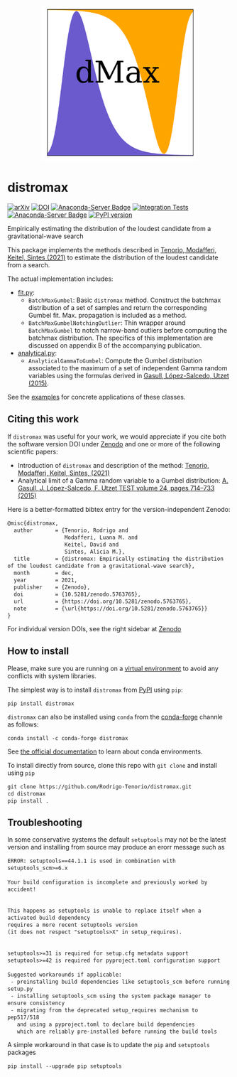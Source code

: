 <p align="center">
<img width = 350 src = ./logo/distromax_logo.png />
</p>

# distromax

[![arXiv](https://img.shields.io/badge/arXiv-2111.12032-b31b1b.svg)](https://arxiv.org/abs/2111.12032)
[![DOI](https://zenodo.org/badge/DOI/10.5281/zenodo.5763765.svg)](https://doi.org/10.5281/zenodo.5763765)
[![Anaconda-Server Badge](https://anaconda.org/conda-forge/distromax/badges/license.svg)](https://anaconda.org/conda-forge/distromax)
[![Integration Tests](https://github.com/Rodrigo-Tenorio/distromax/actions/workflows/tests.yml/badge.svg)](https://github.com/Rodrigo-Tenorio/distromax/actions/workflows/tests.yml)
[![Anaconda-Server Badge](https://anaconda.org/conda-forge/distromax/badges/version.svg)](https://anaconda.org/conda-forge/distromax)
[![PyPI version](https://badge.fury.io/py/distromax.svg)](https://badge.fury.io/py/distromax)

Empirically estimating the distribution of the loudest candidate from a gravitational-wave search

This package implements the methods described in [Tenorio, Modafferi, Keitel, Sintes (2021)](https://arxiv.org/abs/2111.12032)
to estimate the distribution of the loudest candidate from a search. 

The actual implementation includes:

- [fit.py](distromax/fit.py):
    - `BatchMaxGumbel`: Basic `distromax` method. Construct the batchmax distribution of a set of samples and 
    return the corresponding Gumbel fit. Max. propagation is included as a method.
    - `BatchMaxGumbelNotchingOutlier`: Thin wrapper around `BatchMaxGumbel` to notch narrow-band
    outliers before computing the batchmax distribution. The specifics of this implementation are discussed
    on appendix B of the accompanying publication. 
- [analytical.py](distromax/analytical.py):
    - `AnalyticalGammaToGumbel`: Compute the Gumbel distribution associated to the maximum of
    a set of independent Gamma random variables using the formulas derived 
    in [Gasull, López-Salcedo, Utzet (2015)](https://link.springer.com/article/10.1007%2Fs11749-015-0431-9).

See the [examples](examples) for concrete applications of these classes.

## Citing this work

If `distromax` was useful for your work, we would appreciate if you cite both the
software version DOI under [Zenodo](https://doi.org/10.5281/zenodo.5763765) 
and one or more of the following scientific papers:

- Introduction of `distromax` and description of the method: [Tenorio, Modafferi, Keitel, Sintes, (2021)](https://arxiv.org/abs/2111.12032)
- Analytical limit of a Gamma random variable to a Gumbel distribution: 
[A. Gasull, J. López-Salcedo, F. Utzet TEST volume 24, pages 714–733 (2015)](https://link.springer.com/article/10.1007%2Fs11749-015-0431-9)

Here is a better-formatted bibtex entry for the version-independent Zenodo:
```
@misc{distromax,
  author       = {Tenorio, Rodrigo and
                  Modafferi, Luana M. and
                  Keitel, David and
                  Sintes, Alicia M.},
  title        = {distromax: Empirically estimating the distribution of the loudest candidate from a gravitational-wave search},
  month        = dec,
  year         = 2021,
  publisher    = {Zenodo},
  doi          = {10.5281/zenodo.5763765},
  url          = {https://doi.org/10.5281/zenodo.5763765},
  note         = {\url{https://doi.org/10.5281/zenodo.5763765}}
}
```
For individual version DOIs, see the right sidebar at [Zenodo](https://doi.org/10.5281/zenodo.5763765)

## How to install

Please, make sure you are running on a 
[virtual environment](https://docs.python.org/3/library/venv.html) to avoid
any conflicts with system libraries.

The simplest way is to install `distromax` from [PyPI](https://pypi.org/project/distromax/) using `pip`:
```
pip install distromax
```

`distromax` can also be installed using `conda` from the [conda-forge](https://conda-forge.org/#about)
channle as follows:
```
conda install -c conda-forge distromax
```
See [the official documentation](https://docs.conda.io/projects/conda/en/latest/user-guide/tasks/manage-environments.html)
to learn about conda environments.

To install directly from source, clone this repo with `git clone` and install using `pip`
```
git clone https://github.com/Rodrigo-Tenorio/distromax.git
cd distromax
pip install .
```

## Troubleshooting

In some conservative systems the default `setuptools` may not be the latest version and
installing from source may produce an erorr message such as
```
ERROR: setuptools==44.1.1 is used in combination with setuptools_scm>=6.x

Your build configuration is incomplete and previously worked by accident!


This happens as setuptools is unable to replace itself when a activated build dependency
requires a more recent setuptools version
(it does not respect "setuptools>X" in setup_requires).


setuptools>=31 is required for setup.cfg metadata support
setuptools>=42 is required for pyproject.toml configuration support

Suggested workarounds if applicable:
 - preinstalling build dependencies like setuptools_scm before running setup.py
 - installing setuptools_scm using the system package manager to ensure consistency
 - migrating from the deprecated setup_requires mechanism to pep517/518
   and using a pyproject.toml to declare build dependencies
   which are reliably pre-installed before running the build tools
```

A simple workaround in that case is to update the `pip` and `setuptools` packages
```
pip install --upgrade pip setuptools
```
